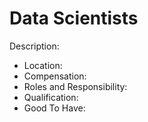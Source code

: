 # Data Scientists



Description:

* Location:
* Compensation: 
* Roles and Responsibility:
* Qualification:
* Good To Have:



